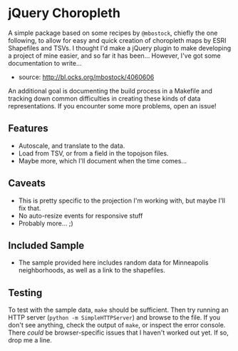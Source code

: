 # jQuery Choropleth

A simple package based on some recipes by `@mbostock`, chiefly the one
following, to allow for easy and quick creation of choropleth maps by ESRI
Shapefiles and TSVs. I thought I'd make a jQuery plugin to make developing a
project of mine easier, and so far it has been... However, I've got some
documentation to write...

 * source: http://bl.ocks.org/mbostock/4060606

An additional goal is documenting the build process in a Makefile and tracking
down common difficulties in creating these kinds of data representations. If
you encounter some more problems, open an issue!

## Features

 * Autoscale, and translate to the data.
 * Load from TSV, or from a field in the topojson files.
 * Maybe more, which I'll document when the time comes...

## Caveats

 * This is pretty specific to the projection I'm working with, but maybe I'll
   fix that.
 * No auto-resize events for responsive stuff
 * Probably more... ;)

## Included Sample

 * The sample provided here includes random data for Minneapolis neighborhoods,
   as well as a link to the shapefiles.

## Testing

To test with the sample data, `make` should be sufficient. Then try running an
HTTP server (`python -m SimpleHTTPServer`) and browse to the file. If you don't
see anything, check the output of `make`, or inspect the error console. There
*could* be browser-specific issues that I haven't worked out yet. If so, drop
me a line.
